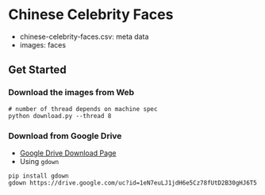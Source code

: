 # Chinese Celebrity Faces


* chinese-celebrity-faces.csv: meta data
* images: faces


## Get Started

### Download the images from Web
```
# number of thread depends on machine spec
python download.py --thread 8 
```

### Download from Google Drive

* [Google Drive Download Page](https://drive.google.com/drive/folders/1h-nkF4MaeNYlM1zPGJ_dBDv6ObmDdX51?usp=sharing)
* Using `gdown`

```
pip install gdown
gdown https://drive.google.com/uc?id=1eN7euLJ1jdH6e5Cz78fUtD2B30gHJ6T5
```
